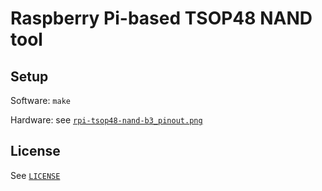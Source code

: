 # Raspberry Pi-based TSOP48 NAND tool

## Setup

Software: `make`

Hardware: see [`rpi-tsop48-nand-b3_pinout.png`](rpi-tsop48-nand-b3_pinout.png)

## License

See [`LICENSE`](LICENSE)
